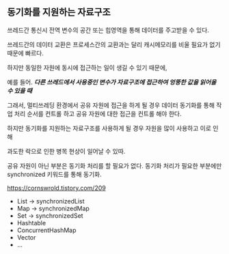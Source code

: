 ## 동기화를 지원하는 자료구조

쓰레드간 통신시 전역 변수의 공간 또는 힙영역을 통해 데이터를 주고받을 수 있다. 

쓰레드간의 데이터 교환은 프로세스간의 교환과는 달리 캐시메모리를 비울 필요가 없기 때문에 빠르다. 

하지만 동일한 자원에 동시에 접근하는 일이 생길 수 있기 때문에, 

예를 들어.
**_다른 쓰레드에서 사용중인 변수가 자료구조에 접근하여 엉뚱한 값을 읽어올 수 있을 때_** 

그래서, 멀티쓰레딩 환경에서 공유 자원에 접근을 하게 될 경우 
데이터 동기화를 통해 작업 처리 순서를 컨트롤 하고 공유 자원에 대한 접근을 컨트롤 해야 한다. 

하지만 동기화를 지원하는 자료구조를 사용하게 될 경우 자원을 많이 사용하고 이로 인해

과도한 락으로 인한 병목 현상이 일어날 수 있따. 

공유 자원이 아닌 부분은 동기화 처리를 할 필요가 없다. 동기화 처리가 필요한 부분에만 synchronized 키워드를 통해 동기화. 

https://cornswrold.tistory.com/209  


- List -> synchronizedList    
- Map -> synchronizedMap  
- Set -> synchronizedSet 
- Hashtable
- ConcurrentHashMap
- Vector
- ...